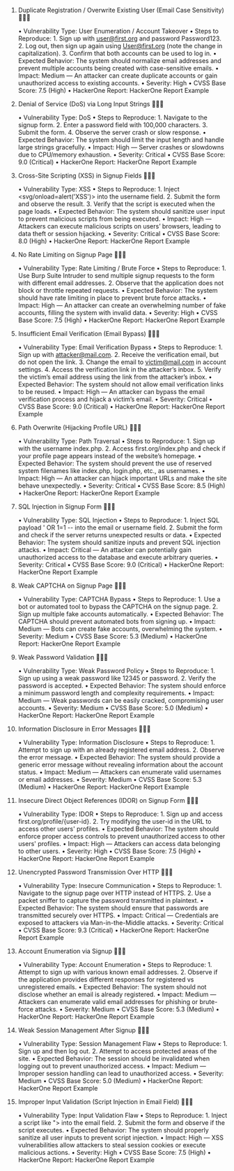 1. Duplicate Registration / Overwrite Existing User (Email Case Sensitivity) 📡📡📡
   
    • Vulnerability Type: User Enumeration / Account Takeover 
    • Steps to Reproduce: 
        1. Sign up with user@first.org and password Password123. 
        2. Log out, then sign up again using User@first.org (note the change in capitalization). 
        3. Confirm that both accounts can be used to log in. 
    • Expected Behavior: The system should normalize email addresses and prevent multiple accounts being created with case-sensitive emails. 
    • Impact: Medium — An attacker can create duplicate accounts or gain unauthorized access to existing accounts. 
    • Severity: High 
    • CVSS Base Score: 7.5 (High) 
    • HackerOne Report: HackerOne Report Example 

3. Denial of Service (DoS) via Long Input Strings 📡📡📡
   
    • Vulnerability Type: DoS 
    • Steps to Reproduce: 
        1. Navigate to the signup form. 
        2. Enter a password field with 100,000 characters. 
        3. Submit the form. 
        4. Observe the server crash or slow response. 
    • Expected Behavior: The system should limit the input length and handle large strings gracefully. 
    • Impact: High — Server crashes or slowdowns due to CPU/memory exhaustion. 
    • Severity: Critical 
    • CVSS Base Score: 9.0 (Critical) 
    • HackerOne Report: HackerOne Report Example 

5. Cross-Site Scripting (XSS) in Signup Fields 📡📡📡
   
    • Vulnerability Type: XSS 
    • Steps to Reproduce: 
        1. Inject <svg/onload=alert('XSS')> into the username field. 
        2. Submit the form and observe the result. 
        3. Verify that the script is executed when the page loads. 
    • Expected Behavior: The system should sanitize user input to prevent malicious scripts from being executed. 
    • Impact: High — Attackers can execute malicious scripts on users’ browsers, leading to data theft or session hijacking. 
    • Severity: Critical 
    • CVSS Base Score: 8.0 (High) 
    • HackerOne Report: HackerOne Report Example 

7. No Rate Limiting on Signup Page 📡📡📡
   
    • Vulnerability Type: Rate Limiting / Brute Force 
    • Steps to Reproduce: 
        1. Use Burp Suite Intruder to send multiple signup requests to the form with different email addresses. 
        2. Observe that the application does not block or throttle repeated requests. 
    • Expected Behavior: The system should have rate limiting in place to prevent brute force attacks. 
    • Impact: High — An attacker can create an overwhelming number of fake accounts, filling the system with invalid data. 
    • Severity: High 
    • CVSS Base Score: 7.5 (High) 
    • HackerOne Report: HackerOne Report Example 

9. Insufficient Email Verification (Email Bypass) 📡📡📡

    • Vulnerability Type: Email Verification Bypass 
    • Steps to Reproduce: 
        1. Sign up with attacker@mail.com. 
        2. Receive the verification email, but do not open the link. 
        3. Change the email to victim@mail.com in account settings. 
        4. Access the verification link in the attacker’s inbox. 
        5. Verify the victim’s email address using the link from the attacker’s inbox. 
    • Expected Behavior: The system should not allow email verification links to be reused. 
    • Impact: High — An attacker can bypass the email verification process and hijack a victim’s email. 
    • Severity: Critical 
    • CVSS Base Score: 9.0 (Critical) 
    • HackerOne Report: HackerOne Report Example 

11. Path Overwrite (Hijacking Profile URL) 📡📡📡
    
    • Vulnerability Type: Path Traversal 
    • Steps to Reproduce: 
        1. Sign up with the username index.php. 
        2. Access first.org/index.php and check if your profile page appears instead of the website’s homepage. 
    • Expected Behavior: The system should prevent the use of reserved system filenames like index.php, login.php, etc., as usernames. 
    • Impact: High — An attacker can hijack important URLs and make the site behave unexpectedly. 
    • Severity: Critical 
    • CVSS Base Score: 8.5 (High) 
    • HackerOne Report: HackerOne Report Example 

13. SQL Injection in Signup Form 📡📡📡
    
    • Vulnerability Type: SQL Injection 
    • Steps to Reproduce: 
        1. Inject SQL payload ' OR 1=1 -- into the email or username field. 
        2. Submit the form and check if the server returns unexpected results or data. 
    • Expected Behavior: The system should sanitize inputs and prevent SQL injection attacks. 
    • Impact: Critical — An attacker can potentially gain unauthorized access to the database and execute arbitrary queries. 
    • Severity: Critical 
    • CVSS Base Score: 9.0 (Critical) 
    • HackerOne Report: HackerOne Report Example 

15. Weak CAPTCHA on Signup Page 📡📡📡
    
    • Vulnerability Type: CAPTCHA Bypass 
    • Steps to Reproduce: 
        1. Use a bot or automated tool to bypass the CAPTCHA on the signup page. 
        2. Sign up multiple fake accounts automatically. 
    • Expected Behavior: The CAPTCHA should prevent automated bots from signing up. 
    • Impact: Medium — Bots can create fake accounts, overwhelming the system. 
    • Severity: Medium 
    • CVSS Base Score: 5.3 (Medium) 
    • HackerOne Report: HackerOne Report Example 

17. Weak Password Validation 📡📡📡
    
    • Vulnerability Type: Weak Password Policy 
    • Steps to Reproduce: 
        1. Sign up using a weak password like 12345 or password. 
        2. Verify the password is accepted. 
    • Expected Behavior: The system should enforce a minimum password length and complexity requirements. 
    • Impact: Medium — Weak passwords can be easily cracked, compromising user accounts. 
    • Severity: Medium 
    • CVSS Base Score: 5.0 (Medium) 
    • HackerOne Report: HackerOne Report Example 

19. Information Disclosure in Error Messages 📡📡📡
    
    • Vulnerability Type: Information Disclosure 
    • Steps to Reproduce: 
        1. Attempt to sign up with an already registered email address. 
        2. Observe the error message. 
    • Expected Behavior: The system should provide a generic error message without revealing information about the account status. 
    • Impact: Medium — Attackers can enumerate valid usernames or email addresses. 
    • Severity: Medium 
    • CVSS Base Score: 5.3 (Medium) 
    • HackerOne Report: HackerOne Report Example 

21. Insecure Direct Object References (IDOR) on Signup Form 📡📡📡
    
    • Vulnerability Type: IDOR 
    • Steps to Reproduce: 
        1. Sign up and access first.org/profile/{user-id}. 
        2. Try modifying the user-id in the URL to access other users' profiles. 
    • Expected Behavior: The system should enforce proper access controls to prevent unauthorized access to other users' profiles. 
    • Impact: High — Attackers can access data belonging to other users. 
    • Severity: High 
    • CVSS Base Score: 7.5 (High) 
    • HackerOne Report: HackerOne Report Example 

23. Unencrypted Password Transmission Over HTTP 📡📡📡
    
    • Vulnerability Type: Insecure Communication 
    • Steps to Reproduce: 
        1. Navigate to the signup page over HTTP instead of HTTPS. 
        2. Use a packet sniffer to capture the password transmitted in plaintext. 
    • Expected Behavior: The system should ensure that passwords are transmitted securely over HTTPS. 
    • Impact: Critical — Credentials are exposed to attackers via Man-in-the-Middle attacks. 
    • Severity: Critical 
    • CVSS Base Score: 9.3 (Critical) 
    • HackerOne Report: HackerOne Report Example 

25. Account Enumeration via Signup 📡📡📡
    
    • Vulnerability Type: Account Enumeration 
    • Steps to Reproduce: 
        1. Attempt to sign up with various known email addresses. 
        2. Observe if the application provides different responses for registered vs unregistered emails. 
    • Expected Behavior: The system should not disclose whether an email is already registered. 
    • Impact: Medium — Attackers can enumerate valid email addresses for phishing or brute-force attacks. 
    • Severity: Medium 
    • CVSS Base Score: 5.3 (Medium) 
    • HackerOne Report: HackerOne Report Example 

27. Weak Session Management After Signup 📡📡📡
    
    • Vulnerability Type: Session Management Flaw 
    • Steps to Reproduce: 
        1. Sign up and then log out. 
        2. Attempt to access protected areas of the site. 
    • Expected Behavior: The session should be invalidated when logging out to prevent unauthorized access. 
    • Impact: Medium — Improper session handling can lead to unauthorized access. 
    • Severity: Medium 
    • CVSS Base Score: 5.0 (Medium) 
    • HackerOne Report: HackerOne Report Example 

29. Improper Input Validation (Script Injection in Email Field) 📡📡📡
    
    • Vulnerability Type: Input Validation Flaw 
    • Steps to Reproduce: 
        1. Inject a script like "><script>alert('XSS')</script> into the email field. 
        2. Submit the form and observe if the script executes. 
    • Expected Behavior: The system should properly sanitize all user inputs to prevent script injection. 
    • Impact: High — XSS vulnerabilities allow attackers to steal session cookies or execute malicious actions. 
    • Severity: High 
    • CVSS Base Score: 7.5 (High) 
    • HackerOne Report: HackerOne Report Example 
